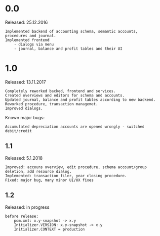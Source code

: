 
# 0.0
Released: 25.12.2016

	Implemented backend of accounting schema, semantic accounts, procedures and journal.
	Implemented frontend
	    - dialogs via menu
	    - journal, balance and profit tables and their UI

# 1.0
Released: 13.11.2017

    Completely reworked backed, frontend and services. 
    Created overviews and editors for schema and accounts. 
    Updated journal, balance and profit tables according to new backend.
    Reworked procedure, transaction managemet.
    Improved dialogs.
    
Known major bugs:

    Accumulated depreciation accounts are opened wrongly - switched debit/credit 
        
## 1.1
Released: 5.1.2018

    Improved: accouns overview, edit procedure, schema account/group deletion, add resource dialog.
    Implemented: transaction filer, year closing procedure.
    Fixed: major bug, many minor UI/UX fixes
        
## 1.2
Released: in progress

    before release: 
        pom.xml: x.y-snapshot -> x.y
        Initializer.VERSION: x.y-snapshot -> x.y
        Initializer.CONTEXT = production